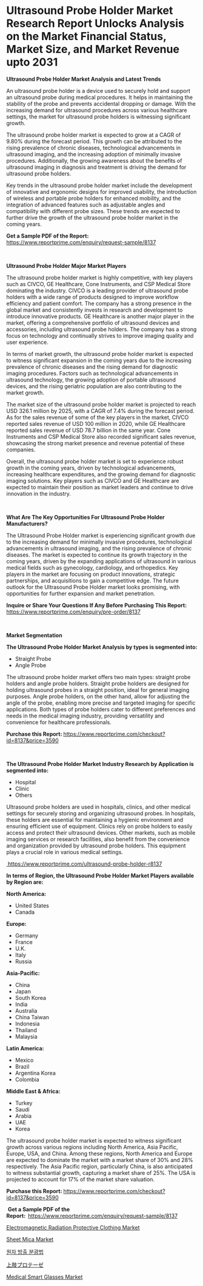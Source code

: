 <p><h1>Ultrasound Probe Holder Market Research Report Unlocks Analysis on the Market Financial Status, Market Size, and Market Revenue upto 2031</h1></p><p><strong>Ultrasound Probe Holder Market Analysis and Latest Trends</strong></p>
<p><p>An ultrasound probe holder is a device used to securely hold and support an ultrasound probe during medical procedures. It helps in maintaining the stability of the probe and prevents accidental dropping or damage. With the increasing demand for ultrasound procedures across various healthcare settings, the market for ultrasound probe holders is witnessing significant growth.</p><p>The ultrasound probe holder market is expected to grow at a CAGR of 9.80% during the forecast period. This growth can be attributed to the rising prevalence of chronic diseases, technological advancements in ultrasound imaging, and the increasing adoption of minimally invasive procedures. Additionally, the growing awareness about the benefits of ultrasound imaging in diagnosis and treatment is driving the demand for ultrasound probe holders.</p><p>Key trends in the ultrasound probe holder market include the development of innovative and ergonomic designs for improved usability, the introduction of wireless and portable probe holders for enhanced mobility, and the integration of advanced features such as adjustable angles and compatibility with different probe sizes. These trends are expected to further drive the growth of the ultrasound probe holder market in the coming years.</p></p>
<p><strong>Get a Sample PDF of the Report:&nbsp;</strong> <a href="https://www.reportprime.com/enquiry/request-sample/8137">https://www.reportprime.com/enquiry/request-sample/8137</a></p>
<p>&nbsp;</p>
<p><strong>Ultrasound Probe Holder Major Market Players</strong></p>
<p><p>The ultrasound probe holder market is highly competitive, with key players such as CIVCO, GE Healthcare, Cone Instruments, and CSP Medical Store dominating the industry. CIVCO is a leading provider of ultrasound probe holders with a wide range of products designed to improve workflow efficiency and patient comfort. The company has a strong presence in the global market and consistently invests in research and development to introduce innovative products. GE Healthcare is another major player in the market, offering a comprehensive portfolio of ultrasound devices and accessories, including ultrasound probe holders. The company has a strong focus on technology and continually strives to improve imaging quality and user experience.</p><p>In terms of market growth, the ultrasound probe holder market is expected to witness significant expansion in the coming years due to the increasing prevalence of chronic diseases and the rising demand for diagnostic imaging procedures. Factors such as technological advancements in ultrasound technology, the growing adoption of portable ultrasound devices, and the rising geriatric population are also contributing to the market growth.</p><p>The market size of the ultrasound probe holder market is projected to reach USD 326.1 million by 2025, with a CAGR of 7.4% during the forecast period. As for the sales revenue of some of the key players in the market, CIVCO reported sales revenue of USD 100 million in 2020, while GE Healthcare reported sales revenue of USD 78.7 billion in the same year. Cone Instruments and CSP Medical Store also recorded significant sales revenue, showcasing the strong market presence and revenue potential of these companies.</p><p>Overall, the ultrasound probe holder market is set to experience robust growth in the coming years, driven by technological advancements, increasing healthcare expenditures, and the growing demand for diagnostic imaging solutions. Key players such as CIVCO and GE Healthcare are expected to maintain their position as market leaders and continue to drive innovation in the industry.</p></p>
<p>&nbsp;</p>
<p><strong>What Are The Key Opportunities For Ultrasound Probe Holder Manufacturers?</strong></p>
<p><p>The Ultrasound Probe Holder market is experiencing significant growth due to the increasing demand for minimally invasive procedures, technological advancements in ultrasound imaging, and the rising prevalence of chronic diseases. The market is expected to continue its growth trajectory in the coming years, driven by the expanding applications of ultrasound in various medical fields such as gynecology, cardiology, and orthopedics. Key players in the market are focusing on product innovations, strategic partnerships, and acquisitions to gain a competitive edge. The future outlook for the Ultrasound Probe Holder market looks promising, with opportunities for further expansion and market penetration.</p></p>
<p><strong>Inquire or Share Your Questions If Any Before Purchasing This Report:</strong> <a href="https://www.reportprime.com/enquiry/pre-order/8137">https://www.reportprime.com/enquiry/pre-order/8137</a></p>
<p>&nbsp;</p>
<p><strong>Market Segmentation</strong></p>
<p><strong>The Ultrasound Probe Holder Market Analysis by types is segmented into:</strong></p>
<p><ul><li>Straight Probe</li><li>Angle Probe</li></ul></p>
<p><p>The ultrasound probe holder market offers two main types: straight probe holders and angle probe holders. Straight probe holders are designed for holding ultrasound probes in a straight position, ideal for general imaging purposes. Angle probe holders, on the other hand, allow for adjusting the angle of the probe, enabling more precise and targeted imaging for specific applications. Both types of probe holders cater to different preferences and needs in the medical imaging industry, providing versatility and convenience for healthcare professionals.</p></p>
<p><strong>Purchase this Report:&nbsp;</strong><a href="https://www.reportprime.com/checkout?id=8137&price=3590">https://www.reportprime.com/checkout?id=8137&price=3590</a></p>
<p>&nbsp;</p>
<p><strong>The Ultrasound Probe Holder Market Industry Research by Application is segmented into:</strong></p>
<p><ul><li>Hospital</li><li>Clinic</li><li>Others</li></ul></p>
<p><p>Ultrasound probe holders are used in hospitals, clinics, and other medical settings for securely storing and organizing ultrasound probes. In hospitals, these holders are essential for maintaining a hygienic environment and ensuring efficient use of equipment. Clinics rely on probe holders to easily access and protect their ultrasound devices. Other markets, such as mobile imaging services or research facilities, also benefit from the convenience and organization provided by ultrasound probe holders. This equipment plays a crucial role in various medical settings.</p></p>
<p><a href="https://www.reportprime.com/ultrasound-probe-holder-r8137">&nbsp;https://www.reportprime.com/ultrasound-probe-holder-r8137</a></p>
<p><strong>In terms of Region, the Ultrasound Probe Holder Market Players available by Region are:</strong></p>
<p>
    <p> <strong> North America: </strong>
        <ul>
            <li>United States</li>
            <li>Canada</li>
        </ul>
        </p> 
    <p> <strong> Europe: </strong>
        <ul>
            <li>Germany</li>
            <li>France</li>
            <li>U.K.</li>
            <li>Italy</li>
            <li>Russia</li>
        </ul>
        </p> 
    <p> <strong> Asia-Pacific: </strong>
        <ul>
            <li>China</li>
            <li>Japan</li>
            <li>South Korea</li>
            <li>India</li>
            <li>Australia</li>
            <li>China Taiwan</li>
            <li>Indonesia</li>
            <li>Thailand</li>
            <li>Malaysia</li>
        </ul>
        </p> 
    <p> <strong> Latin America: </strong>
        <ul>
            <li>Mexico</li>
            <li>Brazil</li>
            <li>Argentina Korea</li>
            <li>Colombia</li>
        </ul>
        </p> 
    <p> <strong> Middle East & Africa: </strong>
        <ul>
            <li>Turkey</li>
            <li>Saudi</li>
            <li>Arabia</li>
            <li>UAE</li>
            <li>Korea</li>
        </ul>
    </p>
    </p>
<p><p>The ultrasound probe holder market is expected to witness significant growth across various regions including North America, Asia Pacific, Europe, USA, and China. Among these regions, North America and Europe are expected to dominate the market with a market share of 30% and 28% respectively. The Asia Pacific region, particularly China, is also anticipated to witness substantial growth, capturing a market share of 25%. The USA is projected to account for 17% of the market share valuation.</p></p>
<p><strong>Purchase this Report: </strong><a href="https://www.reportprime.com/checkout?id=8137&price=3590">https://www.reportprime.com/checkout?id=8137&price=3590</a></p>
<p>&nbsp;<strong>Get a Sample PDF of the Report:&nbsp;&nbsp;</strong><a href="https://www.reportprime.com/enquiry/request-sample/8137">https://www.reportprime.com/enquiry/request-sample/8137</a></p>
<p><strong></strong></p>
<p><p><a href="https://github.com/fiixsa/Market-Research-Report-List-2/blob/main/electromagnetic-radiation-protective-clothing-market.md">Electromagnetic Radiation Protective Clothing Market</a></p><p><a href="https://www.linkedin.com/pulse/decoding-sheet-mica-market-deep-dive-latest-trends-segmentation-grskc?trackingId=kbOudu5AtOdG93R%2B6N7uWw%3D%3D">Sheet Mica Market</a></p><p><a href="https://github.com/bvubpqd5241630/Market-Research-Report-List-1/blob/main/591057620814.md">원자 방출 분광법</a></p><p><a href="https://github.com/AriMuller2009/Market-Research-Report-List-1/blob/main/360713533286.md">上肢プロテーゼ</a></p><p><a href="https://github.com/cecuraprangm/Market-Research-Report-List-2/blob/main/medical-smart-glasses-market.md">Medical Smart Glasses Market</a></p></p>